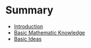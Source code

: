# Summary

* [Introduction](README.md)
* [Basic Mathematic Knowledge](basic-mathematic-knowledge.md)
* [Basic Ideas](chapter1.md)

